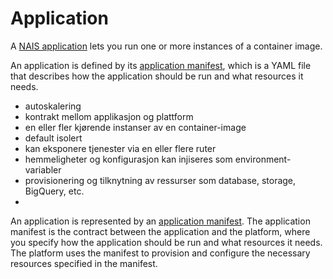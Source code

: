 # Application

A [NAIS application](../../reference/application-example.md) lets you run one or more instances of a container image. 

An application is defined by its [application manifest](../../reference/application-spec.md), which is a YAML file that describes how the application should be run and what resources it needs.

- autoskalering
- kontrakt mellom applikasjon og plattform
- en eller fler kjørende instanser av en container-image
- default isolert
- kan eksponere tjenester via en eller flere ruter
- hemmeligheter og konfigurasjon kan injiseres som environment-variabler
- provisionering og tilknytning av ressurser som database, storage, BigQuery, etc.
- 

An application is represented by an [application manifest](../../reference/application-spec.md).
The application manifest is the contract between the application and the platform, where you specify how the application should be run and what resources it needs.
The platform uses the manifest to provision and configure the necessary resources specified in the manifest.

